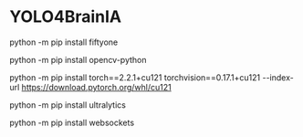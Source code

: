 # YOLO4BrainIA

python -m pip install fiftyone

python -m pip install opencv-python

python -m pip install torch==2.2.1+cu121 torchvision==0.17.1+cu121 --index-url https://download.pytorch.org/whl/cu121

python -m pip install ultralytics

python -m pip install websockets